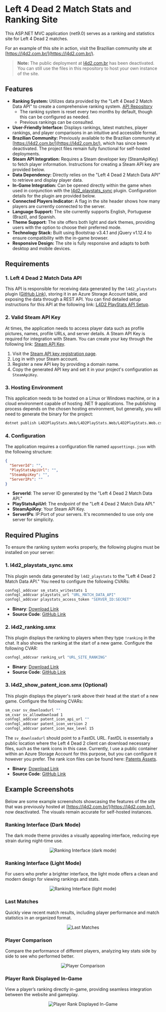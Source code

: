 # Left 4 Dead 2 Match Stats and Ranking Site

This ASP.NET MVC application (net9.0) serves as a ranking and statistics site for Left 4 Dead 2 matches.

For an example of this site in action, visit the Brazilian community site at [https://l4d2.com.br/](https://l4d2.com.br/).

> **Note:** The public deployment at [l4d2.com.br](https://l4d2.com.br/) has been deactivated. You can still use the files in this repository to host your own instance of the site.

## Features

- **Ranking System:** Utilizes data provided by the "Left 4 Dead 2 Match Data API" to create a comprehensive ranking system. [API Repository](https://github.com/altair-sossai/l4d2-playstats-api)
  - The ranking system is reset every two months by default, though this can be configured as needed.
  - Previous rankings can be consulted.
- **User-Friendly Interface:** Displays rankings, latest matches, player rankings, and player comparisons in an intuitive and accessible format.
- **Brazilian Community:** Previously available to the Brazilian community at [https://l4d2.com.br/](https://l4d2.com.br/), which has since been deactivated. The project files remain fully functional for self-hosted deployments.
- **Steam API Integration:** Requires a Steam developer key (SteamApiKey) to fetch player information. Instructions for creating a Steam API key are provided below.
- **Data Dependency:** Directly relies on the "Left 4 Dead 2 Match Data API" to retrieve and display player data.
- **In-Game Integration:** Can be opened directly within the game when used in conjunction with the [l4d2_playstats_sync](https://github.com/altair-sossai/l4d2-zone-server/blob/master/addons/sourcemod/plugins/optional/l4d2_playstats_sync.smx) plugin. Configuration details for the plugin are provided below.
- **Connected Players Indicator:** A flag in the site header shows how many players are currently connected to the server.
- **Language Support:** The site currently supports English, Portuguese (Brazil), and Spanish.
- **Theme Support:** The site offers both light and dark themes, providing users with the option to choose their preferred mode.
- **Technology Stack:** Built using Bootstrap v3.4.1 and jQuery v1.12.4 to ensure compatibility with the in-game browser.
- **Responsive Design:** The site is fully responsive and adapts to both desktop and mobile devices.

## Requirements

### 1. Left 4 Dead 2 Match Data API
This API is responsible for receiving data generated by the `l4d2_playstats` plugin ([GitHub Link](https://github.com/SirPlease/L4D2-Competitive-Rework/blob/master/addons/sourcemod/plugins/optional/l4d2_playstats.smx)), storing it in an Azure Storage Account table, and exposing the data through a REST API. You can find detailed setup instructions for this API at the following link: [L4D2 PlayStats API Setup](https://github.com/altair-sossai/l4d2-playstats-api).

### 2. Valid Steam API Key
At times, the application needs to access player data such as profile pictures, names, profile URLs, and server details. A Steam API Key is required for integration with Steam. You can create your key through the following link: [Steam API Key](https://steamcommunity.com/dev/apikey).

1. Visit the [Steam API key registration page](https://steamcommunity.com/dev/apikey).
2. Log in with your Steam account.
3. Register a new API key by providing a domain name.
4. Copy the generated API key and set it in your project's configuration as `SteamApiKey`.

### 3. Hosting Environment
This application needs to be hosted on a Linux or Windows machine, or in a cloud environment capable of hosting .NET 9 applications. The publishing process depends on the chosen hosting environment, but generally, you will need to generate the binary for the project:

```bash
dotnet publish L4D2PlayStats.Web/L4D2PlayStats.Web/L4D2PlayStats.Web.csproj -c Release -o /path/to/output
```

### 4. Configuration
The application requires a configuration file named `appsettings.json` with the following structure:

```json
{
  "ServerId": "",
  "PlayStatsApiUrl": "",
  "SteamApiKey": "",
  "ServerIPs": ""
}
```

- **ServerId**: The server ID generated by the "Left 4 Dead 2 Match Data API."
- **PlayStatsApiUrl**: The endpoint of the "Left 4 Dead 2 Match Data API."
- **SteamApiKey**: Your Steam API Key.
- **ServerIPs**: IP:Port of your servers. It's recommended to use only one server for simplicity.

## Required Plugins

To ensure the ranking system works properly, the following plugins must be installed on your server:

### 1. l4d2_playstats_sync.smx
This plugin sends data generated by `l4d2_playstats` to the "Left 4 Dead 2 Match Data API." You need to configure the following CVARs:

```bash
confogl_addcvar sm_stats_writestats 1
confogl_addcvar playstats_url "URL_MATCH_DATA_API"
confogl_addcvar playstats_access_token "SERVER_ID:SECRET"
```

- **Binary**: [Download Link](https://github.com/altair-sossai/l4d2-zone-server/blob/master/addons/sourcemod/plugins/optional/l4d2_playstats_sync.smx)
- **Source Code**: [GitHub Link](https://github.com/altair-sossai/l4d2-zone-server/blob/master/addons/sourcemod/scripting/l4d2_playstats_sync.sp)

### 2. l4d2_ranking.smx
This plugin displays the ranking to players when they type `!ranking` in the chat. It also shows the ranking at the start of a new game. Configure the following CVAR:

```bash
confogl_addcvar ranking_url "URL_SITE_RANKING"
```

- **Binary**: [Download Link](https://github.com/altair-sossai/l4d2-zone-server/blob/master/addons/sourcemod/plugins/optional/l4d2_ranking.smx)
- **Source Code**: [GitHub Link](https://github.com/altair-sossai/l4d2-zone-server/blob/master/addons/sourcemod/scripting/l4d2_ranking.sp)

### 3. l4d2_show_patent_icon.smx (Optional)
This plugin displays the player's rank above their head at the start of a new game. Configure the following CVARs:

```bash
sm_cvar sv_downloadurl ""
sm_cvar sv_allowdownload 1
confogl_addcvar patent_icon_api_url ""
confogl_addcvar patent_icon_version 2
confogl_addcvar patent_icon_max_level 15
```

The `sv_downloadurl` should point to a FastDL URL. FastDL is essentially a public location where the Left 4 Dead 2 client can download necessary files, such as the rank icons in this case. Currently, I use a public container within an Azure Storage Account for this purpose, but you can configure it however you prefer. The rank icon files can be found here: [Patents Assets](https://github.com/altair-sossai/l4d2-zone-server/tree/master/assets/sprites).

- **Binary**: [Download Link](https://github.com/altair-sossai/l4d2-zone-server/blob/master/addons/sourcemod/plugins/optional/l4d2_show_patent_icon.smx)
- **Source Code**: [GitHub Link](https://github.com/altair-sossai/l4d2-zone-server/blob/master/addons/sourcemod/scripting/l4d2_show_patent_icon.sp)

## Example Screenshots

Below are some example screenshots showcasing the features of the site that was previously hosted at [https://l4d2.com.br/](https://l4d2.com.br/), now deactivated. The visuals remain accurate for self-hosted instances.

### Ranking Interface (Dark Mode)

The dark mode theme provides a visually appealing interface, reducing eye strain during night-time use.

<p align="center">
  <img src="https://github.com/altair-sossai/l4d2-playstats-web/blob/main/screenshot/screenshot_01.jpg" alt="Ranking Interface (dark mode)">
</p>

### Ranking Interface (Light Mode)

For users who prefer a brighter interface, the light mode offers a clean and modern design for viewing rankings and stats.

<p align="center">
  <img src="https://github.com/altair-sossai/l4d2-playstats-web/blob/main/screenshot/screenshot_02.jpg" alt="Ranking Interface (light mode)">
</p>

### Last Matches

Quickly view recent match results, including player performance and match statistics in an organized format.

<p align="center">
  <img src="https://github.com/altair-sossai/l4d2-playstats-web/blob/main/screenshot/screenshot_03.jpg" alt="Last Matches">
</p>

### Player Comparison

Compare the performance of different players, analyzing key stats side by side to see who performed better.

<p align="center">
  <img src="https://github.com/altair-sossai/l4d2-playstats-web/blob/main/screenshot/screenshot_04.jpg" alt="Player Comparison">
</p>

### Player Rank Displayed In-Game

View a player’s ranking directly in-game, providing seamless integration between the website and gameplay.

<p align="center">
  <img src="https://github.com/altair-sossai/l4d2-playstats-web/blob/main/screenshot/screenshot_05.jpg" alt="Player Rank Displayed In-Game">
</p>
